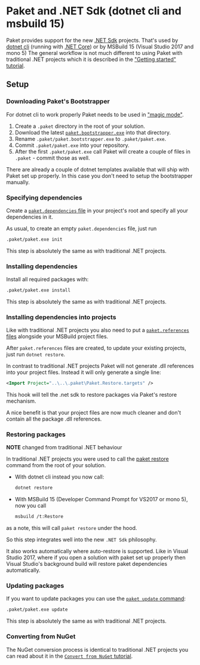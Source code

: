 # Paket and .NET Sdk (dotnet cli and msbuild 15)

Paket provides support for the new [.NET Sdk](https://github.com/dotnet/sdk) projects.
That's used by [dotnet cli](https://github.com/dotnet/cli) (running with [.NET Core](https://github.com/dotnet/core)) or by MSBuild 15 (Visual Studio 2017 and mono 5)
The general workflow is not much different to using Paket with traditional .NET projects which it is described in the ["Getting started" tutorial](getting-started.html). 

## Setup

### Downloading Paket's Bootstrapper

For dotnet cli to work properly Paket needs to be used in ["magic mode"](bootstrapper.html#Magic-mode).

1. Create a `.paket` directory in the root of your solution.
1. Download the latest [`paket.bootstrapper.exe`](https://github.com/fsprojects/Paket/releases/latest)
   into that directory.
1. Rename `.paket/paket.bootstrapper.exe` to `.paket/paket.exe`.
1. Commit `.paket/paket.exe` into your repository.
1. After the first `.paket/paket.exe` call Paket will create a couple of files in `.paket` - commit those as well.

There are already a couple of dotnet templates available that will ship with Paket set up properly. In this case you don't need to setup the bootstrapper manually.

### Specifying dependencies

Create a [`paket.dependencies` file](dependencies-file.html) in your project's
root and specify all your dependencies in it. 

As usual, to create an empty `paket.dependencies` file, just run

```sh
.paket/paket.exe init
```

This step is absolutely the same as with traditional .NET projects.

### Installing dependencies

Install all required packages with:

```sh
.paket/paket.exe install
```

This step is absolutely the same as with traditional .NET projects.

### Installing dependencies into projects

Like with traditional .NET projects you also need to put a [`paket.references` files](references-files.html) alongside your MSBuild project files.

After `paket.references` files are created, to update your existing projects, just run `dotnet restore`.

In contrast to traditional .NET projects Paket will not generate .dll references into your project files. 
Instead it will only generate a single line:

```xml
<Import Project="..\..\.paket\Paket.Restore.targets" />
```

This hook will tell the .net sdk to restore packages via Paket's restore mechanism. 

A nice benefit is that your project files are now much cleaner and don't contain all the package .dll references.

### Restoring packages

**NOTE** changed from traditional .NET behaviour

In traditional .NET projects you were used to call the [paket restore](paket-restore.html) command from the root of your solution.

- With dotnet cli instead you now call:

    ```sh
    dotnet restore
    ```

- With MSBuild 15 (Developer Command Prompt for VS2017 or mono 5), now you call

    ```sh
    msbuild /t:Restore
    ```

as a note, this will call `paket restore` under the hood.

So this step integrates well into the new `.NET Sdk` philosophy.

It also works automatically where auto-restore is supported. Like in Visual Studio 2017, where if you open a solution with paket set up properly then Visual Studio's background build will restore paket dependencies automatically.

### Updating packages

If you want to update packages you can use the [`paket update` command](paket-update.html):

```sh
.paket/paket.exe update
```

This step is absolutely the same as with traditional .NET projects.

### Converting from NuGet

The NuGet conversion process is identical to traditional .NET projects you can read about it in the [`Convert from NuGet` tutorial](convert-from-nuget-tutorial.html).

